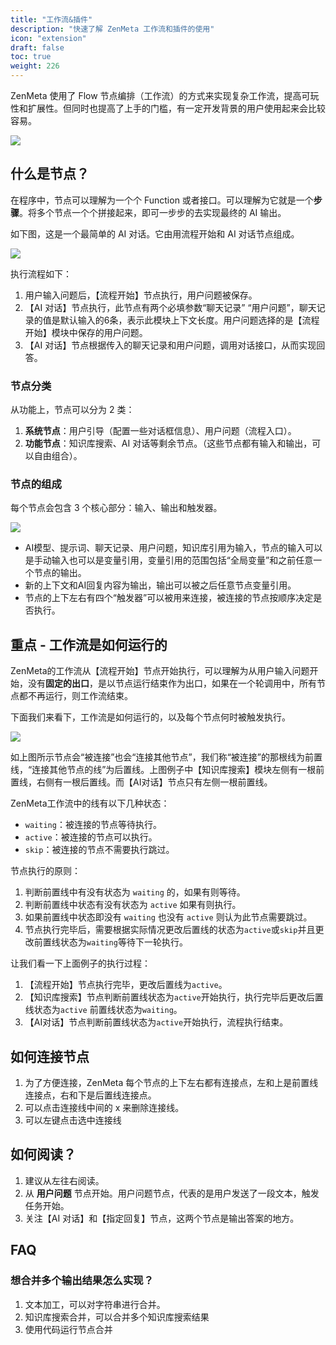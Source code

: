 ```yaml
---
title: "工作流&插件"
description: "快速了解 ZenMeta 工作流和插件的使用"
icon: "extension"
draft: false
toc: true
weight: 226
---
```


ZenMeta 使用了 Flow 节点编排（工作流）的方式来实现复杂工作流，提高可玩性和扩展性。但同时也提高了上手的门槛，有一定开发背景的用户使用起来会比较容易。


![](/imgs/flow-intro1.png)

## 什么是节点？

在程序中，节点可以理解为一个个 Function 或者接口。可以理解为它就是一个**步骤**。将多个节点一个个拼接起来，即可一步步的去实现最终的 AI 输出。

如下图，这是一个最简单的 AI 对话。它由用流程开始和 AI 对话节点组成。

![](/imgs/flow-intro2.png)

执行流程如下：
1. 用户输入问题后，【流程开始】节点执行，用户问题被保存。
2. 【AI 对话】节点执行，此节点有两个必填参数“聊天记录” “用户问题”，聊天记录的值是默认输入的6条，表示此模块上下文长度。用户问题选择的是【流程开始】模块中保存的用户问题。
3. 【AI 对话】节点根据传入的聊天记录和用户问题，调用对话接口，从而实现回答。

### 节点分类

从功能上，节点可以分为 2 类：

1. **系统节点**：用户引导（配置一些对话框信息）、用户问题（流程入口）。
2. **功能节点**：知识库搜索、AI 对话等剩余节点。（这些节点都有输入和输出，可以自由组合）。

### 节点的组成

每个节点会包含 3 个核心部分：输入、输出和触发器。

   ![](/imgs/flow-intro3.png)
   
   - AI模型、提示词、聊天记录、用户问题，知识库引用为输入，节点的输入可以是手动输入也可以是变量引用，变量引用的范围包括“全局变量”和之前任意一个节点的输出。
   - 新的上下文和AI回复内容为输出，输出可以被之后任意节点变量引用。
   - 节点的上下左右有四个“触发器”可以被用来连接，被连接的节点按顺序决定是否执行。

## 重点 - 工作流是如何运行的

ZenMeta的工作流从【流程开始】节点开始执行，可以理解为从用户输入问题开始，没有**固定的出口**，是以节点运行结束作为出口，如果在一个轮调用中，所有节点都不再运行，则工作流结束。

下面我们来看下，工作流是如何运行的，以及每个节点何时被触发执行。

   ![](/imgs/flow-intro1.png)

如上图所示节点会“被连接”也会“连接其他节点”，我们称“被连接”的那根线为前置线，“连接其他节点的线”为后置线。上图例子中【知识库搜索】模块左侧有一根前置线，右侧有一根后置线。而【AI对话】节点只有左侧一根前置线。

ZenMeta工作流中的线有以下几种状态：  
- `waiting`：被连接的节点等待执行。  
- `active`：被连接的节点可以执行。  
- `skip`：被连接的节点不需要执行跳过。   

节点执行的原则：   

1. 判断前置线中有没有状态为 `waiting` 的，如果有则等待。  
2. 判断前置线中状态有没有状态为 `active` 如果有则执行。  
3. 如果前置线中状态即没有 `waiting` 也没有 `active` 则认为此节点需要跳过。  
4. 节点执行完毕后，需要根据实际情况更改后置线的状态为`active`或`skip`并且更改前置线状态为`waiting`等待下一轮执行。

让我们看一下上面例子的执行过程：   
1. 【流程开始】节点执行完毕，更改后置线为`active`。   
2. 【知识库搜索】节点判断前置线状态为`active`开始执行，执行完毕后更改后置线状态为`active` 前置线状态为`waiting`。
3. 【AI对话】节点判断前置线状态为`active`开始执行，流程执行结束。

## 如何连接节点

1. 为了方便连接，ZenMeta 每个节点的上下左右都有连接点，左和上是前置线连接点，右和下是后置线连接点。
2. 可以点击连接线中间的 x 来删除连接线。
3. 可以左键点击选中连接线

## 如何阅读？

1. 建议从左往右阅读。
2. 从 **用户问题** 节点开始。用户问题节点，代表的是用户发送了一段文本，触发任务开始。
3. 关注【AI 对话】和【指定回复】节点，这两个节点是输出答案的地方。

## FAQ

### 想合并多个输出结果怎么实现？

1. 文本加工，可以对字符串进行合并。
2. 知识库搜索合并，可以合并多个知识库搜索结果
3. 使用代码运行节点合并



